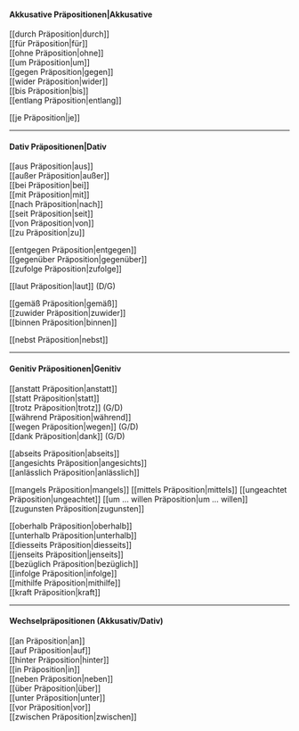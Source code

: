 #### Akkusative Präpositionen|Akkusative  
[[durch Präposition|durch]]  
[[für Präposition|für]]  
[[ohne Präposition|ohne]]  
[[um Präposition|um]]  
[[gegen Präposition|gegen]]  
[[wider Präposition|wider]]  
[[bis Präposition|bis]]  
[[entlang Präposition|entlang]]  

[[je Präposition|je]]  

---
#### Dativ Präpositionen|Dativ  
[[aus Präposition|aus]]  
[[außer Präposition|außer]]  
[[bei Präposition|bei]]  
[[mit Präposition|mit]]  
[[nach Präposition|nach]]  
[[seit Präposition|seit]]  
[[von Präposition|von]]  
[[zu Präposition|zu]]  

[[entgegen Präposition|entgegen]]  
[[gegenüber Präposition|gegenüber]]  
[[zufolge Präposition|zufolge]]  

[[laut Präposition|laut]] (D/G)  

[[gemäß Präposition|gemäß]]  
[[zuwider Präposition|zuwider]]  
[[binnen Präposition|binnen]]

[[nebst Präposition|nebst]]  


---
#### Genitiv Präpositionen|Genitiv  
[[anstatt Präposition|anstatt]]  
[[statt Präposition|statt]]  
[[trotz Präposition|trotz]] (G/D)  
[[während Präposition|während]]  
[[wegen Präposition|wegen]] (G/D)  
[[dank Präposition|dank]] (G/D)  

[[abseits Präposition|abseits]]  
[[angesichts Präposition|angesichts]]  
[[anlässlich Präposition|anlässlich]]

[[mangels Präposition|mangels]]
[[mittels Präposition|mittels]]
[[ungeachtet Präposition|ungeachtet]]
[[um … willen Präposition|um … willen]]
[[zugunsten Präposition|zugunsten]]

[[oberhalb Präposition|oberhalb]]  
[[unterhalb Präposition|unterhalb]]  
[[diesseits Präposition|diesseits]]  
[[jenseits Präposition|jenseits]]  
[[bezüglich Präposition|bezüglich]]  
[[infolge Präposition|infolge]]  
[[mithilfe Präposition|mithilfe]]  
[[kraft Präposition|kraft]]  

----
#### Wechselpräpositionen (Akkusativ/Dativ)  
[[an Präposition|an]]  
[[auf Präposition|auf]]  
[[hinter Präposition|hinter]]  
[[in Präposition|in]]  
[[neben Präposition|neben]]  
[[über Präposition|über]]  
[[unter Präposition|unter]]  
[[vor Präposition|vor]]  
[[zwischen Präposition|zwischen]]  





